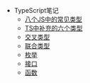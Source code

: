 <!--
 * @Description: In User Settings Edit
 * @Author: your name
 * @Date: 2019-07-31 20:55:21
 * @LastEditTime: 2019-08-01 10:21:10
 * @LastEditors: Please set LastEditors
 -->
- TypeScript笔记
  - [八个JS中的常见类型](/TypeScript/src/baseType.md)
  - [TS中补充的六个类型](/TypeScript/src/newType.md)
  - [交叉类型](/TypeScript/src/crossType.md)
  - [联合类型](/TypeScript/src/unionTypes.md)
  - [枚举](/TypeScript/src/enum.md)
  - [接口](/TypeScript/src/interface.md)
  - [函数](/TypeScript/src/function.md)

<!-- - [参考文章](/JsPattern/README.md) -->
